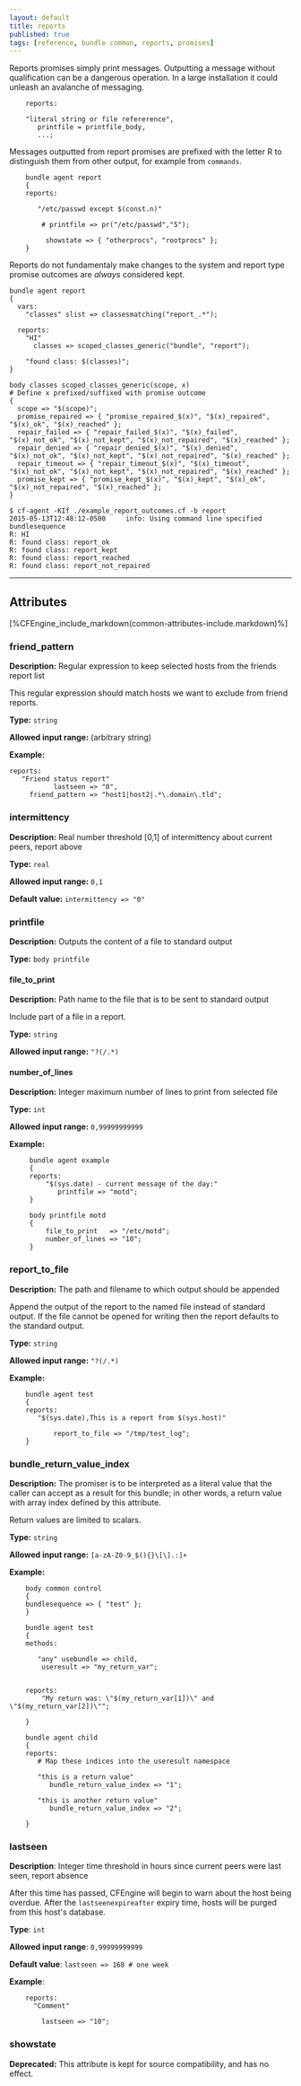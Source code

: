 ```yaml
---
layout: default
title: reports
published: true
tags: [reference, bundle common, reports, promises]
---
```


Reports promises simply print messages. Outputting a message without
qualification can be a dangerous operation. In a large installation it could
unleash an avalanche of messaging.

```cf3
    reports:

    "literal string or file refererence",
       printfile = printfile_body,
       ...;
```

Messages outputted from report promises are prefixed with the letter R to
distinguish them from other output, for example from `commands`.

```cf3
    bundle agent report
    {
    reports:

       "/etc/passwd except $(const.n)"

        # printfile => pr("/etc/passwd","5");

         showstate => { "otherprocs", "rootprocs" };
    }
```

Reports do not fundamentaly make changes to the system and report type promise
outcomes are *always* considered kept.

```cf3
bundle agent report
{
  vars:
    "classes" slist => classesmatching("report_.*");

  reports:
    "HI"
      classes => scoped_classes_generic("bundle", "report");

    "found class: $(classes)";
}

body classes scoped_classes_generic(scope, x)
# Define x prefixed/suffixed with promise outcome
{
  scope => "$(scope)";
  promise_repaired => { "promise_repaired_$(x)", "$(x)_repaired", "$(x)_ok", "$(x)_reached" };
  repair_failed => { "repair_failed_$(x)", "$(x)_failed", "$(x)_not_ok", "$(x)_not_kept", "$(x)_not_repaired", "$(x)_reached" };
  repair_denied => { "repair_denied_$(x)", "$(x)_denied", "$(x)_not_ok", "$(x)_not_kept", "$(x)_not_repaired", "$(x)_reached" };
  repair_timeout => { "repair_timeout_$(x)", "$(x)_timeout", "$(x)_not_ok", "$(x)_not_kept", "$(x)_not_repaired", "$(x)_reached" };
  promise_kept => { "promise_kept_$(x)", "$(x)_kept", "$(x)_ok", "$(x)_not_repaired", "$(x)_reached" };
}
```

```console
$ cf-agent -KIf ./example_report_outcomes.cf -b report
2015-05-13T12:48:12-0500     info: Using command line specified bundlesequence
R: HI
R: found class: report_ok
R: found class: report_kept
R: found class: report_reached
R: found class: report_not_repaired
```

****

## Attributes ##

[%CFEngine_include_markdown(common-attributes-include.markdown)%]

### friend_pattern

**Description:** Regular expression to keep selected hosts from the friends
report list

This regular expression should match hosts we want to exclude from
friend reports.

**Type:** `string`

**Allowed input range:** (arbitrary string)

**Example:**

```cf3
reports:
   "Friend status report"
           lastseen => "0",
     friend_pattern => "host1|host2|.*\.domain\.tld";
```

### intermittency

**Description:** Real number threshold [0,1] of intermittency about current
peers, report above

**Type:** `real`

**Allowed input range:** `0,1`

**Default value:** `intermittency => "0"`


### printfile

**Description:** Outputs the content of a file to standard output

**Type:** `body printfile`

#### file_to_print

**Description:** Path name to the file that is to be sent to standard
output

Include part of a file in a report.

**Type:** `string`

**Allowed input range:** `"?(/.*)`

#### number_of_lines

**Description:** Integer maximum number of lines to print from selected
file

**Type:** `int`

**Allowed input range:** `0,99999999999`

**Example:**  

```cf3
     bundle agent example
     {
     reports:
         "$(sys.date) - current message of the day:"
            printfile => "motd";
     }

     body printfile motd
     {
         file_to_print   => "/etc/motd";
         number_of_lines => "10";
     }
```


### report_to_file

**Description:** The path and filename to which output should be appended

Append the output of the report to the named file instead of standard output. 
If the file cannot be opened for writing then the report defaults to the 
standard output.

**Type:** `string`

**Allowed input range:** `"?(/.*)`

**Example:**  

```cf3
    bundle agent test
    {
    reports:
       "$(sys.date),This is a report from $(sys.host)"

           report_to_file => "/tmp/test_log";
    }
```

### bundle_return_value_index

**Description:** The promiser is to be interpreted as a literal value that
the caller can accept as a result for this bundle; in other words, a
return value with array index defined by this attribute.

Return values are limited to scalars.

**Type:** `string`

**Allowed input range:** `[a-zA-Z0-9_$(){}\[\].:]+`

**Example:**  

```cf3
    body common control
    {
    bundlesequence => { "test" };
    }

    bundle agent test
    {
    methods:

       "any" usebundle => child,
        useresult => "my_return_var";


    reports:
        "My return was: \"$(my_return_var[1])\" and \"$(my_return_var[2])\""; 
    
    }

    bundle agent child
    {
    reports:
       # Map these indices into the useresult namespace

       "this is a return value"  
          bundle_return_value_index => "1";

       "this is another return value"  
          bundle_return_value_index => "2";

    }
```


### lastseen

**Description**: Integer time threshold in hours since current peers were
last seen, report absence

After this time has passed, CFEngine will begin to warn about the host
being overdue. After the `lastseenexpireafter` expiry time, hosts will be
purged from this host's database.

**Type**: `int`

**Allowed input range**: `0,99999999999`

**Default value**: `lastseen => 168 # one week`

**Example**:

```cf3
    reports:
      "Comment"

        lastseen => "10";
```

### showstate

**Deprecated:** This attribute is kept for source compatibility,
and has no effect.
